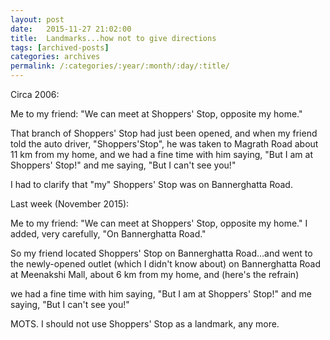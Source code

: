 ```yaml
---
layout: post
date:	2015-11-27 21:02:00
title:  Landmarks...how not to give directions
tags: [archived-posts]
categories: archives
permalink: /:categories/:year/:month/:day/:title/
---
```

Circa 2006:

Me to my friend: "We can meet at Shoppers' Stop, opposite my home."

That branch of Shoppers' Stop had just been opened, and when my friend told the auto driver, "Shoppers'Stop", he was taken to Magrath Road about 11 km from my home, and we had a fine time with him saying, "But I am at Shoppers' Stop!" and me saying, "But I can't see you!"

I had to clarify that "my" Shoppers' Stop was on Bannerghatta Road.

Last week (November 2015):

Me to my friend: "We can meet at Shoppers' Stop, opposite my home." I added, very carefully, "On Bannerghatta Road."

So my friend located Shoppers' Stop on Bannerghatta Road...and went to the newly-opened outlet (which I didn't know about) on Bannerghatta Road at Meenakshi Mall, about 6 km from my home, and (here's the refrain)

 we had a fine time with him saying, "But I am at Shoppers' Stop!" and me saying, "But I can't see you!"

MOTS. I should not use Shoppers' Stop as a landmark, any more.
